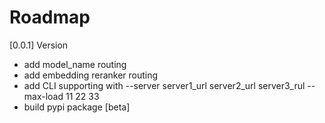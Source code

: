 # Roadmap

[0.0.1] Version

- add model_name routing
- add embedding reranker routing
- add CLI supporting with --server server1_url server2_url server3_rul --max-load 11 22 33
- build pypi package [beta]
